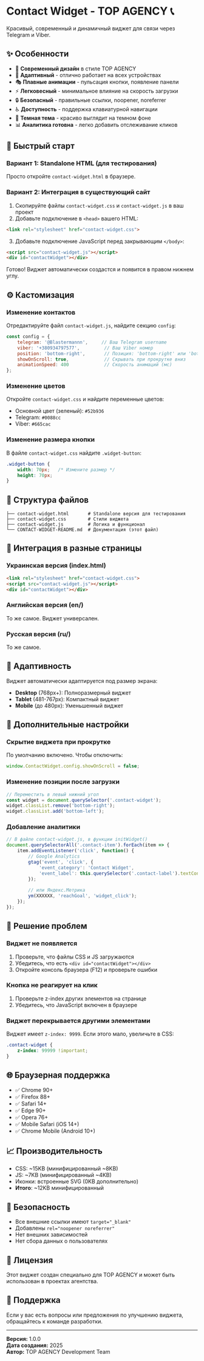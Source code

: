 # Contact Widget - TOP AGENCY 📞

Красивый, современный и динамичный виджет для связи через Telegram и Viber.

## ✨ Особенности

- 🎨 **Современный дизайн** в стиле TOP AGENCY
- 📱 **Адаптивный** - отлично работает на всех устройствах
- 🎭 **Плавные анимации** - пульсация кнопки, появление панели
- ⚡ **Легковесный** - минимальное влияние на скорость загрузки
- 🔒 **Безопасный** - правильные ссылки, noopener, noreferrer
- ♿ **Доступность** - поддержка клавиатурной навигации
- 🌙 **Темная тема** - красиво выглядит на темном фоне
- 📊 **Аналитика готовна** - легко добавить отслеживание кликов

## 🚀 Быстрый старт

### Вариант 1: Standalone HTML (для тестирования)

Просто откройте `contact-widget.html` в браузере.

### Вариант 2: Интеграция в существующий сайт

1. Скопируйте файлы `contact-widget.css` и `contact-widget.js` в ваш проект
2. Добавьте подключение в `<head>` вашего HTML:

```html
<link rel="stylesheet" href="contact-widget.css">
```

3. Добавьте подключение JavaScript перед закрывающим `</body>`:

```html
<script src="contact-widget.js"></script>
<div id="contactWidget"></div>
```

Готово! Виджет автоматически создастся и появится в правом нижнем углу.

## ⚙️ Кастомизация

### Изменение контактов

Отредактируйте файл `contact-widget.js`, найдите секцию `config`:

```javascript
const config = {
    telegram: '@Blastermannn',     // Ваш Telegram username
    viber: '+380934797577',         // Ваш Viber номер
    position: 'bottom-right',       // Позиция: 'bottom-right' или 'bottom-left'
    showOnScroll: true,             // Скрывать при прокрутке вниз
    animationSpeed: 400             // Скорость анимаций (мс)
};
```

### Изменение цветов

Откройте `contact-widget.css` и найдите переменные цветов:

- Основной цвет (зеленый): `#52b936`
- Telegram: `#0088cc`
- Viber: `#665cac`

### Изменение размера кнопки

В файле `contact-widget.css` найдите `.widget-button`:

```css
.widget-button {
    width: 70px;   /* Измените размер */
    height: 70px;
}
```

## 📁 Структура файлов

```
├── contact-widget.html       # Standalone версия для тестирования
├── contact-widget.css        # Стили виджета
├── contact-widget.js         # Логика и функционал
└── CONTACT-WIDGET-README.md  # Документация (этот файл)
```

## 🎯 Интеграция в разные страницы

### Украинская версия (index.html)

```html
<link rel="stylesheet" href="contact-widget.css">
<script src="contact-widget.js"></script>
<div id="contactWidget"></div>
```

### Английская версия (en/)

То же самое. Виджет универсален.

### Русская версия (ru/)

То же самое.

## 📱 Адаптивность

Виджет автоматически адаптируется под размер экрана:

- **Desktop** (768px+): Полноразмерный виджет
- **Tablet** (481-767px): Компактный виджет
- **Mobile** (до 480px): Уменьшенный виджет

## 🔧 Дополнительные настройки

### Скрытие виджета при прокрутке

По умолчанию включено. Чтобы отключить:

```javascript
window.ContactWidget.config.showOnScroll = false;
```

### Изменение позиции после загрузки

```javascript
// Переместить в левый нижний угол
const widget = document.querySelector('.contact-widget');
widget.classList.remove('bottom-right');
widget.classList.add('bottom-left');
```

### Добавление аналитики

```javascript
// В файле contact-widget.js, в функции initWidget()
document.querySelectorAll('.contact-item').forEach(item => {
    item.addEventListener('click', function() {
        // Google Analytics
        gtag('event', 'click', {
            'event_category': 'Contact Widget',
            'event_label': this.querySelector('.contact-label').textContent
        });
        
        // или Яндекс.Метрика
        ym(XXXXXX, 'reachGoal', 'widget_click');
    });
});
```

## 🐛 Решение проблем

### Виджет не появляется

1. Проверьте, что файлы CSS и JS загружаются
2. Убедитесь, что есть `<div id="contactWidget"></div>`
3. Откройте консоль браузера (F12) и проверьте ошибки

### Кнопка не реагирует на клик

1. Проверьте z-index других элементов на странице
2. Убедитесь, что JavaScript включен в браузере

### Виджет перекрывается другими элементами

Виджет имеет `z-index: 9999`. Если этого мало, увеличьте в CSS:

```css
.contact-widget {
    z-index: 99999 !important;
}
```

## 🌐 Браузерная поддержка

- ✅ Chrome 90+
- ✅ Firefox 88+
- ✅ Safari 14+
- ✅ Edge 90+
- ✅ Opera 76+
- ✅ Mobile Safari (iOS 14+)
- ✅ Chrome Mobile (Android 10+)

## 📈 Производительность

- CSS: ~15KB (минифицированный ~8KB)
- JS: ~7KB (минифицированный ~4KB)
- Иконки: встроенные SVG (0KB дополнительно)
- **Итого**: ~12KB минифицированный

## 🔐 Безопасность

- Все внешние ссылки имеют `target="_blank"`
- Добавлены `rel="noopener noreferrer"`
- Нет внешних зависимостей
- Нет сбора данных о пользователях

## 📝 Лицензия

Этот виджет создан специально для TOP AGENCY и может быть использован в проектах агентства.

## 🤝 Поддержка

Если у вас есть вопросы или предложения по улучшению виджета, обращайтесь к команде разработки.

---

**Версия:** 1.0.0  
**Дата создания:** 2025  
**Автор:** TOP AGENCY Development Team

